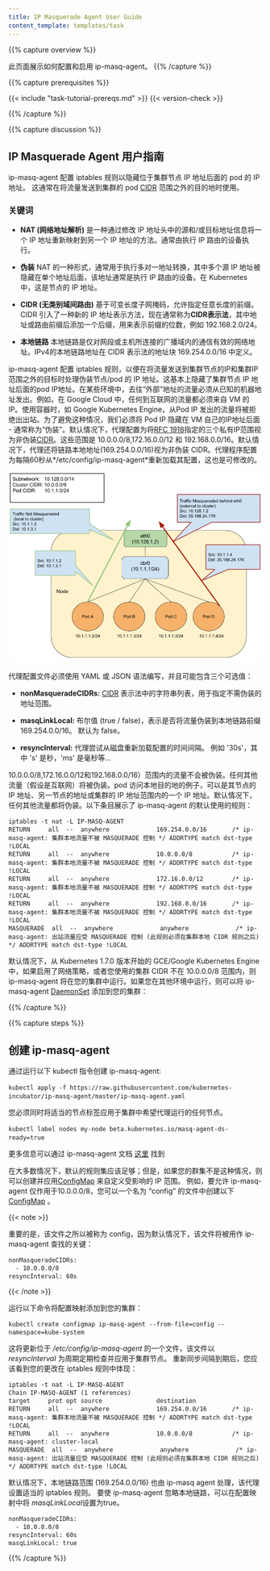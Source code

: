 ```yaml
---
title: IP Masquerade Agent User Guide
content_template: templates/task
---
```


{{% capture overview %}}
<!--
This page shows how to configure and enable the ip-masq-agent.
-->
此页面展示如何配置和启用 ip-masq-agent。
{{% /capture %}}

{{% capture prerequisites %}}

{{< include "task-tutorial-prereqs.md" >}} {{< version-check >}}

{{% /capture %}}

{{% capture discussion %}}
<!--
## IP Masquerade Agent User Guide
-->
## IP Masquerade Agent 用户指南

<!--
The ip-masq-agent configures iptables rules to hide a pod's IP address behind the cluster node's IP address. This is typically done when sending traffic to destinations outside the cluster's pod [CIDR](https://en.wikipedia.org/wiki/Classless_Inter-Domain_Routing) range.
-->
ip-masq-agent 配置 iptables 规则以隐藏位于集群节点 IP 地址后面的 pod 的 IP 地址。 这通常在将流量发送到集群的 pod [CIDR](https://en.wikipedia.org/wiki/Classless_Inter-Domain_Routing) 范围之外的目的地时使用。

<!--
### **Key Terms**
-->
### **关键词**

<!--
*   **NAT (Network Address Translation)**
    Is a method of remapping one IP address to another by modifying either the source and/or destination address information in the IP header.  Typically performed by a device doing IP routing.
-->
*   **NAT (网络地址解析)**
    是一种通过修改 IP 地址头中的源和/或目标地址信息将一个 IP 地址重新映射到另一个 IP 地址的方法。通常由执行 IP 路由的设备执行。
<!--
*   **Masquerading**
    A form of NAT that is typically used to perform a many to one address translation, where multiple source IP addresses are masked behind a single address, which is typically the device doing the IP routing. In Kubernetes this is the Node's IP address.
-->    
*   **伪装**
    NAT 的一种形式，通常用于执行多对一地址转换，其中多个源 IP 地址被隐藏在单个地址后面，该地址通常是执行 IP 路由的设备。在 Kubernetes 中，这是节点的 IP 地址。
<!--
*   **CIDR (Classless Inter-Domain Routing)**
    Based on the variable-length subnet masking, allows specifying arbitrary-length prefixes. CIDR introduced a new method of representation for IP addresses, now commonly known as **CIDR notation**, in which an address or routing prefix is written with a suffix indicating the number of bits of the prefix, such as 192.168.2.0/24.
-->
*   **CIDR (无类别域间路由)**
    基于可变长度子网掩码，允许指定任意长度的前缀。CIDR 引入了一种新的 IP 地址表示方法，现在通常称为**CIDR表示法**，其中地址或路由前缀后添加一个后缀，用来表示前缀的位数，例如 192.168.2.0/24。
<!--
*   **Link Local**
    A link-local address is a network address that is valid only for communications within the network segment or the broadcast domain that the host is connected to. Link-local addresses for IPv4 are defined in the address block 169.254.0.0/16 in CIDR notation.
-->
*   **本地链路**
    本地链路是仅对网段或主机所连接的广播域内的通信有效的网络地址。IPv4的本地链路地址在 CIDR 表示法的地址块 169.254.0.0/16 中定义。

<!--
The ip-masq-agent configures iptables rules to handle masquerading node/pod IP addresses when sending traffic to destinations outside the cluster node's IP and the Cluster IP range.  This essentially hides pod IP addresses behind the cluster node's IP address.  In some environments, traffic to "external" addresses must come from a known machine address. For example, in Google Cloud, any traffic to the internet must come from a VM's IP.  When containers are used, as in Google Kubernetes Engine, the Pod IP will be rejected for egress. To avoid this, we must hide the Pod IP behind the VM's own IP address - generally known as "masquerade". By default, the agent is configured to treat the three private IP ranges specified by [RFC 1918](https://tools.ietf.org/html/rfc1918) as non-masquerade [CIDR](https://en.wikipedia.org/wiki/Classless_Inter-Domain_Routing).  These ranges are 10.0.0.0/8, 172.16.0.0/12, and 192.168.0.0/16. The agent will also treat link-local (169.254.0.0/16) as a non-masquerade CIDR by default.  The agent is configured to reload its configuration from the location */etc/config/ip-masq-agent* every 60 seconds, which is also configurable.
-->
ip-masq-agent 配置 iptables 规则，以便在将流量发送到集群节点的IP和集群IP范围之外的目标时处理伪装节点/pod 的 IP 地址。这基本上隐藏了集群节点 IP 地址后面的pod IP地址。在某些环境中，去往“外部”地址的流量必须从已知的机器地址发出。例如，在 Google Cloud 中，任何到互联网的流量都必须来自 VM 的 IP。使用容器时，如 Google Kubernetes Engine，从Pod IP 发出的流量将被拒绝出出站。为了避免这种情况，我们必须将 Pod IP 隐藏在 VM 自己的IP地址后面 - 通常称为“伪装”。默认情况下，代理配置为将[RFC 1918](https://tools.ietf.org/html/rfc1918)指定的三个私有IP范围视为非伪装[CIDR](https://en.wikipedia.org/wiki/Classless_Inter-Domain_Routing)。这些范围是 10.0.0.0/8,172.16.0.0/12 和 192.168.0.0/16。默认情况下，代理还将链路本地地址(169.254.0.0/16)视为非伪装 CIDR。代理程序配置为每隔60秒从*/etc/config/ip-masq-agent*重新加载其配置，这也是可修改的。

![masq/non-masq example](/images/docs/ip-masq.png)

<!--
The agent configuration file must be written in YAML or JSON syntax, and may contain three optional keys:
-->
代理配置文件必须使用 YAML 或 JSON 语法编写，并且可能包含三个可选值：

<!--
*   **nonMasqueradeCIDRs:** A list of strings in [CIDR](https://en.wikipedia.org/wiki/Classless_Inter-Domain_Routing) notation that specify the non-masquerade ranges.
-->
*   **nonMasqueradeCIDRs:** [CIDR](https://en.wikipedia.org/wiki/Classless_Inter-Domain_Routing) 表示法中的字符串列表，用于指定不需伪装的地址范围。
<!--
*   **masqLinkLocal:** A Boolean (true / false) which indicates whether to masquerade traffic to the link local prefix 169.254.0.0/16. False by default.
-->
*   **masqLinkLocal:** 布尔值 (true / false)，表示是否将流量伪装到本地链路前缀169.254.0.0/16。 默认为 false。
<!--
*   **resyncInterval:** An interval at which the agent attempts to reload config from disk. e.g. '30s' where 's' is seconds, 'ms' is milliseconds etc...
-->
*   **resyncInterval:** 代理尝试从磁盘重新加载配置的时间间隔。 例如 '30s'，其中 's' 是秒，'ms' 是毫秒等...

<!--
Traffic to 10.0.0.0/8, 172.16.0.0/12 and 192.168.0.0/16) ranges will NOT be masqueraded. Any other traffic (assumed to be internet) will be masqueraded.  An example of a local destination from a pod could be its Node's IP address as well as another node's address or one of the IP addresses in Cluster's IP range.   Any other traffic will be masqueraded by default.  The below entries show the default set of rules that are applied by the ip-masq-agent:
-->
10.0.0.0/8,172.16.0.0/12和192.168.0.0/16）范围内的流量不会被伪装。任何其他流量（假设是互联网）将被伪装。pod 访问本地目的地的例子，可以是其节点的 IP 地址、另一节点的地址或集群的 IP 地址范围内的一个 IP 地址。默认情况下，任何其他流量都将伪装。以下条目展示了 ip-masq-agent 的默认使用的规则：

<!--
```
iptables -t nat -L IP-MASQ-AGENT
RETURN     all  --  anywhere             169.254.0.0/16       /* ip-masq-agent: cluster-local traffic should not be subject to MASQUERADE */ ADDRTYPE match dst-type !LOCAL
RETURN     all  --  anywhere             10.0.0.0/8           /* ip-masq-agent: cluster-local traffic should not be subject to MASQUERADE */ ADDRTYPE match dst-type !LOCAL
RETURN     all  --  anywhere             172.16.0.0/12        /* ip-masq-agent: cluster-local traffic should not be subject to MASQUERADE */ ADDRTYPE match dst-type !LOCAL
RETURN     all  --  anywhere             192.168.0.0/16       /* ip-masq-agent: cluster-local traffic should not be subject to MASQUERADE */ ADDRTYPE match dst-type !LOCAL
MASQUERADE  all  --  anywhere             anywhere             /* ip-masq-agent: outbound traffic should be subject to MASQUERADE (this match must come after cluster-local CIDR matches) */ ADDRTYPE match dst-type !LOCAL

```
-->
```
iptables -t nat -L IP-MASQ-AGENT
RETURN     all  --  anywhere             169.254.0.0/16       /* ip-masq-agent: 集群本地流量不被 MASQUERADE 控制 */ ADDRTYPE match dst-type !LOCAL
RETURN     all  --  anywhere             10.0.0.0/8           /* ip-masq-agent: 集群本地流量不被 MASQUERADE 控制 */ ADDRTYPE match dst-type !LOCAL
RETURN     all  --  anywhere             172.16.0.0/12        /* ip-masq-agent: 集群本地流量不被 MASQUERADE 控制 */ ADDRTYPE match dst-type !LOCAL
RETURN     all  --  anywhere             192.168.0.0/16       /* ip-masq-agent: 集群本地流量不被 MASQUERADE 控制 */ ADDRTYPE match dst-type !LOCAL
MASQUERADE  all  --  anywhere             anywhere             /* ip-masq-agent: 出站流量应受 MASQUERADE 控制 (此规则必须在集群本地 CIDR 规则之后) */ ADDRTYPE match dst-type !LOCAL

```

<!--
By default, in GCE/Google Kubernetes Engine starting with Kubernetes version 1.7.0, if network policy is enabled or you are using a cluster CIDR not in the 10.0.0.0/8 range, the ip-masq-agent will run in your cluster.  If you are running in another environment, you can add the ip-masq-agent [DaemonSet](/docs/concepts/workloads/controllers/daemonset/) to your cluster:
-->
默认情况下，从 Kubernetes 1.7.0 版本开始的 GCE/Google Kubernetes Engine 中，如果启用了网络策略，或者您使用的集群 CIDR 不在 10.0.0.0/8 范围内，则 ip-masq-agent 将在您的集群中运行。如果您在其他环境中运行，则可以将 ip-masq-agent [DaemonSet](/docs/concepts/workloads/controllers/daemonset/) 添加到您的集群：

{{% /capture %}}

{{% capture steps %}}

<!--
## Create an ip-masq-agent
To create an ip-masq-agent, run the following kubectl command:
-->
## 创建 ip-masq-agent
通过运行以下 kubectl 指令创建 ip-masq-agent:

`
kubectl apply -f https://raw.githubusercontent.com/kubernetes-incubator/ip-masq-agent/master/ip-masq-agent.yaml
`

<!--
You must also apply the appropriate node label to any nodes in your cluster that you want the agent to run on.
-->
您必须同时将适当的节点标签应用于集群中希望代理运行的任何节点。

`
kubectl label nodes my-node beta.kubernetes.io/masq-agent-ds-ready=true
`

<!--
More information can be found in the ip-masq-agent documentation [here](https://github.com/kubernetes-incubator/ip-masq-agent)
-->
更多信息可以通过 ip-masq-agent 文档 [这里](https://github.com/kubernetes-incubator/ip-masq-agent) 找到

<!--
In most cases, the default set of rules should be sufficient; however, if this is not the case for your cluster, you can create and apply a [ConfigMap](/docs/tasks/configure-pod-container/configure-pod-configmap/) to customize the IP ranges that are affected.  For example, to allow only 10.0.0.0/8 to be considered by the ip-masq-agent, you can create the following [ConfigMap](/docs/tasks/configure-pod-container/configure-pod-configmap/) in a file called "config".
-->
在大多数情况下，默认的规则集应该足够；但是，如果您的群集不是这种情况，则可以创建并应用[ConfigMap](/docs/tasks/configure-pod-container/configure-pod-configmap/) 来自定义受影响的 IP 范围。 例如，要允许 ip-masq-agent 仅作用于10.0.0.0/8，您可以一个名为 “config” 的文件中创建以下[ConfigMap](/docs/tasks/configure-pod-container/configure-pod-configmap/) 。

{{< note >}}
<!--
It is important that the file is called config since, by default, that will be used as the key for lookup by the ip-masq-agent:
-->
重要的是，该文件之所以被称为 config，因为默认情况下，该文件将被用作 ip-masq-agent 查找的关键：

```
nonMasqueradeCIDRs:
  - 10.0.0.0/8
resyncInterval: 60s
```
{{< /note >}}

<!--
Run the following command to add the config map to your cluster:
-->
运行以下命令将配置映射添加到您的集群：

```
kubectl create configmap ip-masq-agent --from-file=config --namespace=kube-system
```

<!--
This will update a file located at */etc/config/ip-masq-agent* which is periodically checked every *resyncInterval* and applied to the cluster node.
After the resync interval has expired, you should see the iptables rules reflect your changes:
-->
这将更新位于 */etc/config/ip-masq-agent* 的一个文件，该文件以 *resyncInterval* 为周期定期检查并应用于集群节点。
重新同步间隔到期后，您应该看到您的更改在 iptables 规则中体现：

<!--
```
iptables -t nat -L IP-MASQ-AGENT
Chain IP-MASQ-AGENT (1 references)
target     prot opt source               destination
RETURN     all  --  anywhere             169.254.0.0/16       /* ip-masq-agent: cluster-local traffic should not be subject to MASQUERADE */ ADDRTYPE match dst-type !LOCAL
RETURN     all  --  anywhere             10.0.0.0/8           /* ip-masq-agent: cluster-local
MASQUERADE  all  --  anywhere             anywhere             /* ip-masq-agent: outbound traffic should be subject to MASQUERADE (this match must come after cluster-local CIDR matches) */ ADDRTYPE match dst-type !LOCAL
```
-->
```
iptables -t nat -L IP-MASQ-AGENT
Chain IP-MASQ-AGENT (1 references)
target     prot opt source               destination
RETURN     all  --  anywhere             169.254.0.0/16       /* ip-masq-agent: 集群本地流量不被 MASQUERADE 控制 */ ADDRTYPE match dst-type !LOCAL
RETURN     all  --  anywhere             10.0.0.0/8           /* ip-masq-agent: cluster-local
MASQUERADE  all  --  anywhere             anywhere             /* ip-masq-agent: 出站流量应受 MASQUERADE 控制 (此规则必须在集群本地 CIDR 规则之后) */ ADDRTYPE match dst-type !LOCAL
```

<!--
By default, the link local range (169.254.0.0/16) is also handled by the ip-masq agent, which sets up the appropriate iptables rules.  To have the ip-masq-agent ignore link local, you can set *masqLinkLocal*  to true in the config map.
-->
默认情况下，本地链路范围 (169.254.0.0/16) 也由 ip-masq agent 处理，该代理设置适当的 iptables 规则。 要使 ip-masq-agent 忽略本地链路，可以在配置映射中将 *masqLinkLocal*设置为true。

```
nonMasqueradeCIDRs:
  - 10.0.0.0/8
resyncInterval: 60s
masqLinkLocal: true
```
{{% /capture %}}
